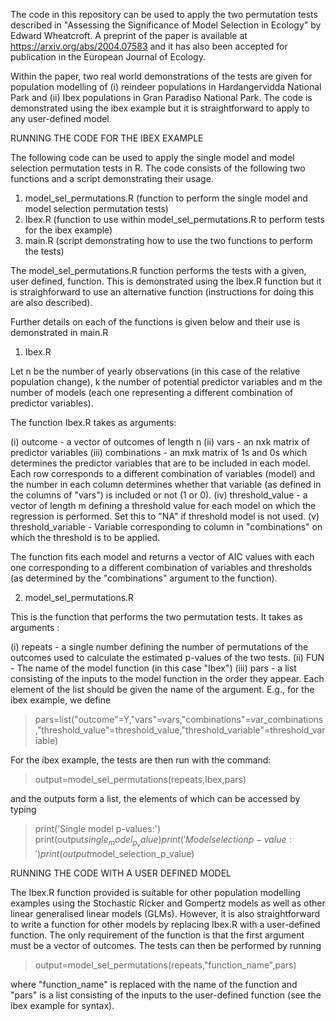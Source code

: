 The code in this repository can be used to apply the two permutation tests described in "Assessing the Significance of Model Selection in Ecology" by Edward Wheatcroft.  A preprint of the paper is available at https://arxiv.org/abs/2004.07583 and it has also been accepted for publication in the European Journal of Ecology.

Within the paper, two real world demonstrations of the tests are given for population modelling of (i) reindeer populations in Hardangervidda National Park and (ii) Ibex populations in Gran Paradiso National Park.  The code is demonstrated using the ibex example but it is straightforward to apply to any user-defined model.

RUNNING THE CODE FOR THE IBEX EXAMPLE

The following code can be used to apply the single model and model selection permutation tests in R. The code consists of the following two functions and a script demonstrating their usage.

1) model_sel_permutations.R (function to perform the single model and model selection permutation tests)
2) Ibex.R (function to use within model_sel_permutations.R to perform tests for the ibex example)
3) main.R (script demonstrating how to use the two functions to perform the tests)

The model_sel_permutations.R function performs the tests with a given, user defined, function.  This is demonstrated using the Ibex.R function but it is straighforward to use an alternative function (instructions for doing this are also described).

Further details on each of the functions is given below and their use is demonstrated in main.R

1) Ibex.R

Let n be the number of yearly observations (in this case of the relative population change), k the number of potential predictor variables and m the number of models (each one representing a different combination of predictor variables).

The function Ibex.R takes as arguments:

(i) outcome - a vector of outcomes of length n 
(ii) vars - an nxk matrix of predictor variables 
(iii) combinations - an mxk matrix of 1s and 0s which determines the predictor variables that are to be included in each model. Each row corresponds to a different combination of variables (model) and the number in each column determines whether that variable (as defined in the columns of "vars") is included or not (1 or 0).
(iv) threshold_value - a vector of length m defining a threshold value for each model on which the regression is performed.  Set this to "NA" if threshold model is not used.
(v) threshold_variable - Variable corresponding to column in "combinations" on which the threshold is to be applied.

The function fits each model and returns a vector of AIC values with each one corresponding to a different combination of variables and thresholds (as determined by the "combinations" argument to the function).

2) model_sel_permutations.R

This is the function that performs the two permutation tests.  It takes as arguments :

(i) repeats - a single number defining the number of permutations of the outcomes used to calculate the estimated p-values of the two tests.
(ii) FUN - The name of the model function (in this case "Ibex")
(iii) pars - a list consisting of the inputs to the model function in the order they appear.  Each element of the list should be given the name of the argument.  E.g., for the ibex example, we define 

>pars=list("outcome"=Y,"vars"=vars,"combinations"=var_combinations,"threshold_value"=threshold_value,"threshold_variable"=threshold_variable) 

For the ibex example, the tests are then run with the command:

>output=model_sel_permutations(repeats,Ibex,pars) 

and the outputs form a list, the elements of which can be accessed by typing 

>print('Single model p-values:')
>print(output$single_model_p_value) 
>print('Model selection p-value:')
>print(output$model_selection_p_value)

RUNNING THE CODE WITH A USER DEFINED MODEL

The Ibex.R function provided is suitable for other population modelling examples using the Stochastic Ricker and Gompertz models as well as other linear generalised linear models (GLMs).  However, it is also straightforward to write a function for other models by replacing Ibex.R with a user-defined function. The only requirement of the function is that the first argument must be a vector of outcomes.  The tests can then be performed by running 

>output=model_sel_permutations(repeats,"function_name",pars) 

where "function_name" is replaced with the name of the function and "pars" is a list consisting of the inputs to the user-defined function (see the ibex example for syntax).  

